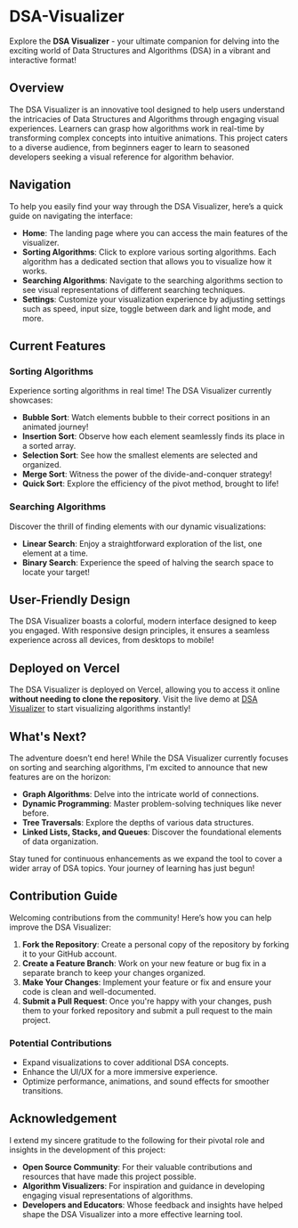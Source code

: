 # DSA-Visualizer

Explore the **DSA Visualizer** - your ultimate companion for delving into the exciting world of Data Structures and Algorithms (DSA) in a vibrant and interactive format!

## Overview
The DSA Visualizer is an innovative tool designed to help users understand the intricacies of Data Structures and Algorithms through engaging visual experiences. Learners can grasp how algorithms work in real-time by transforming complex concepts into intuitive animations. This project caters to a diverse audience, from beginners eager to learn to seasoned developers seeking a visual reference for algorithm behavior.

## Navigation
To help you easily find your way through the DSA Visualizer, here’s a quick guide on navigating the interface:

- **Home**: The landing page where you can access the main features of the visualizer.
- **Sorting Algorithms**: Click to explore various sorting algorithms. Each algorithm has a dedicated section that allows you to visualize how it works.
- **Searching Algorithms**: Navigate to the searching algorithms section to see visual representations of different searching techniques.
- **Settings**: Customize your visualization experience by adjusting settings such as speed, input size, toggle between dark and light mode, and more.

## Current Features

### Sorting Algorithms
Experience sorting algorithms in real time! The DSA Visualizer currently showcases:

- **Bubble Sort**: Watch elements bubble to their correct positions in an animated journey!
- **Insertion Sort**: Observe how each element seamlessly finds its place in a sorted array.
- **Selection Sort**: See how the smallest elements are selected and organized.
- **Merge Sort**: Witness the power of the divide-and-conquer strategy!
- **Quick Sort**: Explore the efficiency of the pivot method, brought to life!

### Searching Algorithms
Discover the thrill of finding elements with our dynamic visualizations:

- **Linear Search**: Enjoy a straightforward exploration of the list, one element at a time.
- **Binary Search**: Experience the speed of halving the search space to locate your target!

## User-Friendly Design
The DSA Visualizer boasts a colorful, modern interface designed to keep you engaged. With responsive design principles, it ensures a seamless experience across all devices, from desktops to mobile!

## Deployed on Vercel
The DSA Visualizer is deployed on Vercel, allowing you to access it online **without needing to clone the repository**. Visit the live demo at [DSA Visualizer](https://dsavisualizer-rho.vercel.app/) to start visualizing algorithms instantly!

## What's Next?
The adventure doesn’t end here! While the DSA Visualizer currently focuses on sorting and searching algorithms, I'm excited to announce that new features are on the horizon:

- **Graph Algorithms**: Delve into the intricate world of connections.
- **Dynamic Programming**: Master problem-solving techniques like never before.
- **Tree Traversals**: Explore the depths of various data structures.
- **Linked Lists, Stacks, and Queues**: Discover the foundational elements of data organization.

Stay tuned for continuous enhancements as we expand the tool to cover a wider array of DSA topics. Your journey of learning has just begun!

## Contribution Guide
Welcoming contributions from the community! Here’s how you can help improve the DSA Visualizer:

1. **Fork the Repository**: Create a personal copy of the repository by forking it to your GitHub account.
2. **Create a Feature Branch**: Work on your new feature or bug fix in a separate branch to keep your changes organized.
3. **Make Your Changes**: Implement your feature or fix and ensure your code is clean and well-documented.
4. **Submit a Pull Request**: Once you're happy with your changes, push them to your forked repository and submit a pull request to the main project.

### Potential Contributions
- Expand visualizations to cover additional DSA concepts.
- Enhance the UI/UX for a more immersive experience.
- Optimize performance, animations, and sound effects for smoother transitions.

## Acknowledgement
I extend my sincere gratitude to the following for their pivotal role and insights in the development of this project:

- **Open Source Community**: For their valuable contributions and resources that have made this project possible.
- **Algorithm Visualizers**: For inspiration and guidance in developing engaging visual representations of algorithms.
- **Developers and Educators**: Whose feedback and insights have helped shape the DSA Visualizer into a more effective learning tool.
